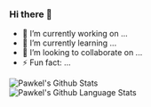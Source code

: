 ### Hi there 👋


- 🔭 I’m currently working on ...
- 🌱 I’m currently learning ...
- 👯 I’m looking to collaborate on ...
- ⚡ Fun fact: ...



<a >
  <img alt="Pawkel's Github Stats" src="https://github-readme-stats.vercel.app/api?username=Pawkel&show_icons=true&hide_border=true&count_private=true&theme=radical" />
  <br />
  <img alt="Pawkel's Github Language Stats" src="https://github-readme-stats.vercel.app/api/top-langs/?username=Pawkel&count_private=true&langs_count=10&layout=compact&hide_border=true&hide=HTML,CSS,jupyter%20notebook,ags%20script" />

</a>

